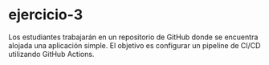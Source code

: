 # ejercicio-3
Los estudiantes trabajarán en un repositorio de GitHub donde se encuentra alojada una aplicación simple. El objetivo es configurar un pipeline de CI/CD utilizando GitHub Actions.  
